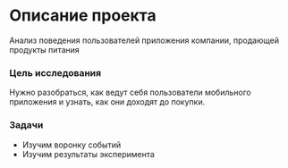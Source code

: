 # Описание проекта

Анализ поведения пользователей приложения компании, продающей продукты питания

### Цель исследования

Нужно разобраться, как ведут себя пользователи мобильного приложения и узнать, как они доходят до покупки.

### Задачи
- Изучим воронку событий
- Изучим результаты эксперимента

